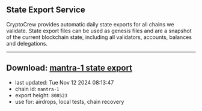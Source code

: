 ## State Export Service
CryptoCrew provides automatic daily state exports for all chains we validate. State export files can be used as genesis files and are a snapshot of the current blockchain state, including all validators, accounts, balances and delegations.

---
**Download: [mantra-1 state export](https://dl-eu2.ccvalidators.com/SERVICE/mantrachain/mantra-1_export_808523.json)**
---

- last updated: Tue Nov 12 2024 08:13:47
- chain id: `mantra-1`
- export height: `808523`
- use for: airdrops, local tests, chain recovery

